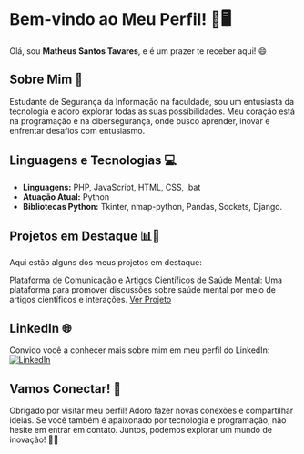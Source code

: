 # Bem-vindo ao Meu Perfil! 👋🖥️

Olá, sou **Matheus Santos Tavares**, e é um prazer te receber aqui! 😄 

## Sobre Mim 📌

Estudante de Segurança da Informação na faculdade, sou um entusiasta da tecnologia e adoro explorar todas as suas possibilidades. Meu coração está na programação e na cibersegurança, onde busco aprender, inovar e enfrentar desafios com entusiasmo.

## Linguagens e Tecnologias 💻

- **Linguagens:** PHP, JavaScript, HTML, CSS, .bat
- **Atuação Atual:** Python
- **Bibliotecas Python:** Tkinter, nmap-python, Pandas, Sockets, Django.
  
## Projetos em Destaque 📊🚀
Aqui estão alguns dos meus projetos em destaque:

Plataforma de Comunicação e Artigos Científicos de Saúde Mental: Uma plataforma para promover discussões sobre saúde mental por meio de artigos científicos e interações. [Ver Projeto](https://github.com/Matheus-tavares-15/TCC)

## LinkedIn 🌐

Convido você a conhecer mais sobre mim em meu perfil do LinkedIn: [![LinkedIn](https://img.shields.io/badge/LinkedIn-Profile-blue)](https://www.linkedin.com/in/matheus-tavares-8177a1189/)

## Vamos Conectar! 🤝

Obrigado por visitar meu perfil! Adoro fazer novas conexões e compartilhar ideias. Se você também é apaixonado por tecnologia e programação, não hesite em entrar em contato. Juntos, podemos explorar um mundo de inovação! 🚀🔥
